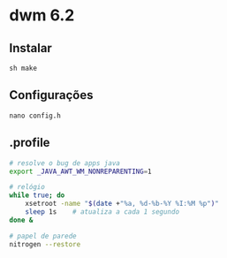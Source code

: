 # dwm 6.2
## Instalar
    sh make

## Configurações
    nano config.h

## .profile
```bash
# resolve o bug de apps java
export _JAVA_AWT_WM_NONREPARENTING=1 

# relógio
while true; do
    xsetroot -name "$(date +"%a, %d-%b-%Y %I:%M %p")"
    sleep 1s    # atualiza a cada 1 segundo
done &

# papel de parede
nitrogen --restore
```
